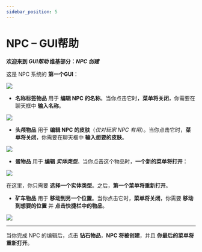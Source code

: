 ```yaml
---
sidebar_position: 5
---
```


# NPC – GUI帮助

**欢迎来到 _GUI帮助_ 维基部分：_NPC 创建_**

这是 NPC 系统的 **第一个GUI**：

![](https://raw.githubusercontent.com/SkytAsul/BeautyQuests/files/media/gui-help/npc/1.png)

* **名称标签物品** 用于 **编辑 NPC 的名称**。当你点击它时，**菜单将关闭**，你需要在聊天框中 **输入名称**。

![](https://raw.githubusercontent.com/SkytAsul/BeautyQuests/files/media/gui-help/npc/3.png)

* **头颅物品** 用于 **编辑 NPC 的皮肤**（_仅对玩家 NPC 有用_）。当你点击它时，**菜单将关闭**，你需要在聊天框中 **输入想要的皮肤**。

![](https://raw.githubusercontent.com/SkytAsul/BeautyQuests/files/media/gui-help/npc/4.png)

* **蛋物品** 用于 **编辑 _实体类型_**。当你点击这个物品时，**一个新的菜单将打开**：

![](https://raw.githubusercontent.com/SkytAsul/BeautyQuests/files/media/gui-help/npc/5.png)

在这里，你只需要 **选择一个实体类型**。之后，**第一个菜单将重新打开**。

* **矿车物品** 用于 **移动到另一个位置**。当你点击它时，**菜单将关闭**，你需要 **移动到想要的位置** 并 **点击快捷栏中的物品**。

![](https://raw.githubusercontent.com/SkytAsul/BeautyQuests/files/media/gui-help/npc/2.png)

***

当你完成 NPC 的编辑后，点击 **钻石物品**，**NPC 将被创建**，并且 **你最后的菜单将重新打开**。